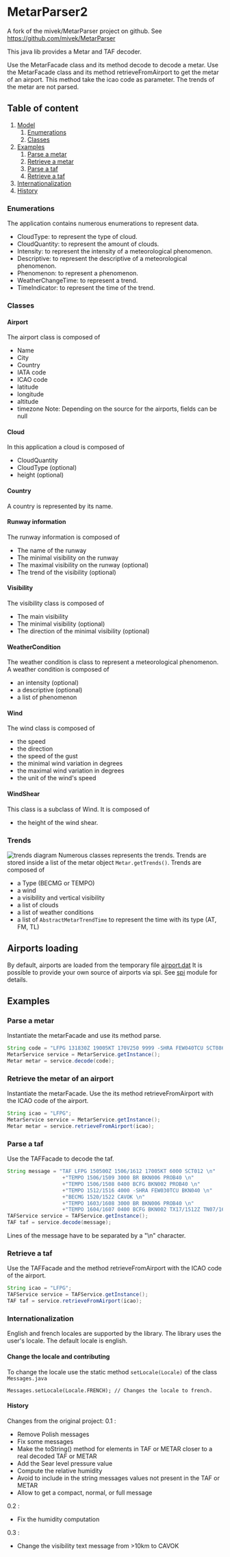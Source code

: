 # MetarParser2
A fork of the mivek/MetarParser project on github. See https://github.com/mivek/MetarParser

This java lib provides a Metar and TAF decoder.

Use the MetarFacade class and its method decode to decode a metar.
Use the MetarFacade class and its method retrieveFromAirport to get the metar of an airport. This method take the icao code as parameter.
The trends of the metar are not parsed.

## Table of content

1.  [Model](#model)
    1.  [Enumerations](#enumerations)
    2.  [Classes](#classes)
2.  [Examples](#examples)
    1.  [Parse a metar](#parse-a-metar)
    2.  [Retrieve a metar](#retrieve-the-metar-of-an-airport)
    3.  [Parse a taf](#parse-a-taf)
    4.  [Retrieve a taf](#retrieve-a-taf)
3.  [Internationalization](#internationalization)
4.  [History](#history)


### Enumerations

The application contains numerous enumerations to represent data.

-   CloudType: to represent the type of cloud.
-   CloudQuantity: to represent the amount of clouds.
-   Intensity: to represent the intensity of a meteorological phenomenon.
-   Descriptive: to represent the descriptive of a meteorological phenomenon.
-   Phenomenon: to represent a phenomenon.
-   WeatherChangeTime: to represent a trend.
-   TimeIndicator: to represent the time of the trend.

### Classes

#### Airport

The airport class is composed of

-   Name
-   City
-   Country
-   IATA code
-   ICAO code
-   latitude
-   longitude
-   altitude
-   timezone
    Note: Depending on the source for the airports, fields can be null

#### Cloud

In this application a cloud is composed of 

-   CloudQuantity
-   CloudType (optional)
-   height (optional)

#### Country

A country is represented by its name.

#### Runway information

The runway information is composed of 

-   The name of the runway
-   The minimal visibility on the runway
-   The maximal visibility on the runway (optional)
-   The trend of the visibility (optional)

#### Visibility

The visibility class is composed of

-   The main visibility
-   The minimal visibility (optional)
-   The direction of the minimal visibility (optional)

#### WeatherCondition

The weather condition is class to represent a meteorological phenomenon.
A weather condition is composed of 

-   an intensity (optional)
-   a descriptive (optional)
-   a list of phenomenon

#### Wind

The wind class is composed of 

-   the speed
-   the direction
-   the speed of the gust
-   the minimal wind variation in degrees
-   the maximal wind variation in degrees
-   the unit of the wind's speed

#### WindShear

This class is a subclass of Wind.
It is composed of

-   the height of the wind shear.

### Trends

![trends diagram](trend.jpg)
Numerous classes represents the trends. Trends are stored inside a list of the metar object `Metar.getTrends()`.
Trends are composed of 

-   a Type (BECMG or TEMPO)
-   a wind
-   a visibility and vertical visibility
-   a list of clouds
-   a list of weather conditions
-   a list of `AbstractMetarTrendTime` to represent the time with its type (AT, FM, TL)

## Airports loading

By default, airports are loaded from the temporary file [airport.dat](metarParser-spi/src/main/resources/data/airports.dat)
It is possible to provide your own source of airports via spi.
See [spi](metarParser-spi/README.md) module for details. 

## Examples

### Parse a metar

Instantiate the metarFacade and use its method parse.

```java
String code = "LFPG 131830Z 19005KT 170V250 9999 -SHRA FEW040TCU SCT086 16/08 Q1011";
MetarService service = MetarService.getInstance();
Metar metar = service.decode(code);
```

### Retrieve the metar of an airport

Instantiate the metarFacade.
Use the its method retrieveFromAirport with the ICAO code of the airport.

```java
String icao = "LFPG";
MetarService service = MetarService.getInstance();
Metar metar = service.retrieveFromAirport(icao);
```

### Parse a taf

Use the TAFFacade to decode the taf.

```java
String message = "TAF LFPG 150500Z 1506/1612 17005KT 6000 SCT012 \n" 
                  +"TEMPO 1506/1509 3000 BR BKN006 PROB40 \n"
                  +"TEMPO 1506/1508 0400 BCFG BKN002 PROB40 \n"
                  +"TEMPO 1512/1516 4000 -SHRA FEW030TCU BKN040 \n" 
                  +"BECMG 1520/1522 CAVOK \n"
                  +"TEMPO 1603/1608 3000 BR BKN006 PROB40 \n"
                  +"TEMPO 1604/1607 0400 BCFG BKN002 TX17/1512Z TN07/1605Z";
TAFService service = TAFService.getInstance();
TAF taf = service.decode(message);
```

Lines of the message have to be separated by a "\\n" character.

### Retrieve a taf

Use the TAFFacade and the method retrieveFromAirport with the ICAO code of the airport.

```java
String icao = "LFPG";
TAFService service = TAFService.getInstance();
TAF taf = service.retrieveFromAirport(icao);
```

### Internationalization

English and french locales are supported by the library. The library uses the user's locale.
The default locale is english.

#### Change the locale and contributing

To change the locale use the static method `setLocale(Locale)` of the class `Messages.java`

```(java)
Messages.setLocale(Locale.FRENCH); // Changes the locale to french.
```

#### History
Changes from the original project:
0.1 : 
-  Remove Polish messages
-  Fix some messages
-  Make the toString() method for elements in TAF or METAR closer to a real decoded TAF or METAR
-  Add the Sear level pressure value
-  Compute the relative humidity 
-  Avoid to include in the string messages values not present in the TAF or METAR
-  Allow to get a compact, normal, or full message

0.2 : 
- Fix the humidity computation

0.3 : 
- Change the visibility text message from >10km to CAVOK

